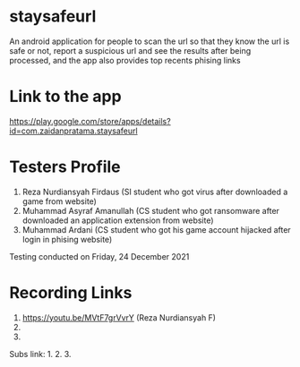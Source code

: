# staysafeurl
An android application for people to scan the url so that they know the url is safe or not, report a suspicious url and see the results after being processed, and the app also provides top recents phising links

# Link to the app
https://play.google.com/store/apps/details?id=com.zaidanpratama.staysafeurl

# Testers Profile
1. Reza Nurdiansyah Firdaus (SI student who got virus after downloaded a game from website)
2. Muhammad Asyraf Amanullah (CS student who got ransomware after downloaded an application extension from website)
3. Muhammad Ardani (CS student who got his game account hijacked after login in phising website)

Testing conducted on Friday, 24 December 2021

# Recording Links
1. https://youtu.be/MVtF7grVvrY (Reza Nurdiansyah F)
2.
3.

Subs link:
1.
2.
3.
